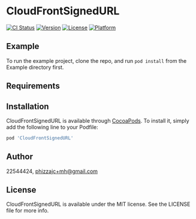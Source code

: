 # CloudFrontSignedURL

[![CI Status](https://img.shields.io/travis/22544424/CloudFrontSignedURL.svg?style=flat)](https://travis-ci.org/22544424/CloudFrontSignedURL)
[![Version](https://img.shields.io/cocoapods/v/CloudFrontSignedURL.svg?style=flat)](https://cocoapods.org/pods/CloudFrontSignedURL)
[![License](https://img.shields.io/cocoapods/l/CloudFrontSignedURL.svg?style=flat)](https://cocoapods.org/pods/CloudFrontSignedURL)
[![Platform](https://img.shields.io/cocoapods/p/CloudFrontSignedURL.svg?style=flat)](https://cocoapods.org/pods/CloudFrontSignedURL)

## Example

To run the example project, clone the repo, and run `pod install` from the Example directory first.

## Requirements

## Installation

CloudFrontSignedURL is available through [CocoaPods](https://cocoapods.org). To install
it, simply add the following line to your Podfile:

```ruby
pod 'CloudFrontSignedURL'
```

## Author

22544424, phizzajc+mh@gmail.com

## License

CloudFrontSignedURL is available under the MIT license. See the LICENSE file for more info.
